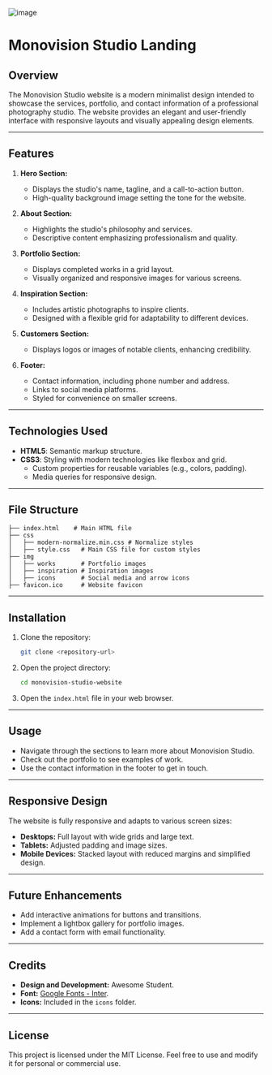 ![image](https://github.com/user-attachments/assets/1a432975-84dd-48c4-89a6-6836c456d996)
# Monovision Studio Landing

## Overview
The Monovision Studio website is a modern minimalist design intended to showcase the services, portfolio, and contact information of a professional photography studio. The website provides an elegant and user-friendly interface with responsive layouts and visually appealing design elements.

---

## Features
1. **Hero Section:**
   - Displays the studio's name, tagline, and a call-to-action button.
   - High-quality background image setting the tone for the website.

2. **About Section:**
   - Highlights the studio's philosophy and services.
   - Descriptive content emphasizing professionalism and quality.

3. **Portfolio Section:**
   - Displays completed works in a grid layout.
   - Visually organized and responsive images for various screens.

4. **Inspiration Section:**
   - Includes artistic photographs to inspire clients.
   - Designed with a flexible grid for adaptability to different devices.

5. **Customers Section:**
   - Displays logos or images of notable clients, enhancing credibility.

6. **Footer:**
   - Contact information, including phone number and address.
   - Links to social media platforms.
   - Styled for convenience on smaller screens.

---

## Technologies Used
- **HTML5**: Semantic markup structure.
- **CSS3**: Styling with modern technologies like flexbox and grid.
  - Custom properties for reusable variables (e.g., colors, padding).
  - Media queries for responsive design.

---

## File Structure
```
├── index.html    # Main HTML file
├── css
│   ├── modern-normalize.min.css # Normalize styles
│   ├── style.css   # Main CSS file for custom styles
├── img
│   ├── works       # Portfolio images
│   ├── inspiration # Inspiration images
│   ├── icons       # Social media and arrow icons
├── favicon.ico     # Website favicon
```

---

## Installation
1. Clone the repository:
   ```bash
   git clone <repository-url>
   ```
2. Open the project directory:
   ```bash
   cd monovision-studio-website
   ```
3. Open the `index.html` file in your web browser.

---

## Usage
- Navigate through the sections to learn more about Monovision Studio.
- Check out the portfolio to see examples of work.
- Use the contact information in the footer to get in touch.

---

## Responsive Design
The website is fully responsive and adapts to various screen sizes:
- **Desktops:** Full layout with wide grids and large text.
- **Tablets:** Adjusted padding and image sizes.
- **Mobile Devices:** Stacked layout with reduced margins and simplified design.

---

## Future Enhancements
- Add interactive animations for buttons and transitions.
- Implement a lightbox gallery for portfolio images.
- Add a contact form with email functionality.

---

## Credits
- **Design and Development:** Awesome Student.
- **Font:** [Google Fonts - Inter](https://fonts.google.com/specimen/Inter).
- **Icons:** Included in the `icons` folder.

---

## License
This project is licensed under the MIT License. Feel free to use and modify it for personal or commercial use.

